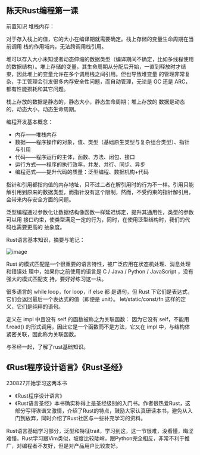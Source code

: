 ## 陈天Rust编程第一课
前置知识 堆栈内存：

对于存入栈上的值，它的大小在编译期就需要确定。栈上存储的变量生命周期在当前调用 栈的作用域内，无法跨调用栈引用。

堆可以存入大小未知或者动态伸缩的数据类型（编译期间不确定，比如多线程使用的数据结构）。堆上存储的变量，其生命周期从分配后开始，一直到释放时才结束，因此堆上的变量允许在多个调用栈之间引用。但也导致堆变量 的管理非常复杂，手工管理会引发很多内存安全性问题，而自动管理，无论是 GC 还是 ARC，都有性能损耗和其它问题。

栈上存放的数据是静态的，静态大小，静态生命周期；堆上存放的 数据是动态的，动态大小，动态生命周期。

编程开发基本概念：

- 内存——堆栈内存
- 数据——程序操作的对象，值、类型（基础原生类型与复杂组合类型）、指针与引用
- 代码——程序运行的主体，函数、方法、闭包、接口
- 运行方式——程序的执行效率，并发、并行、同步、异步
- 编程范式——提升代码的质量：泛型编程、数据机构+代码

指针和引用都指向值的内存地址，只不过二者在解引用时的行为不一样。引用只能解引用到原来的数据类型，而指针没有这个限制，然而，不受约束的指针解引用，会带来内存安全方面的问题。

泛型编程通过参数化让数据结构像函数一样延迟绑定，提升其通用性，类型的参数可以用 接口约束，使类型满足一定的行为，同时，在使用泛型结构时，我们的代码也需要更高的 抽象度。

Rust语言基本知识，摘要与笔记：

![image](https://github.com/user-attachments/assets/a5da8f1f-2e57-40c2-8afa-feb8daed263d)

Rust 的模式匹配是一个很重要的语言特性，被广泛应用在状态机处理、消息处理和错误处 理中，如果你之前使用的语言是 C / Java / Python / JavaScript ，没有强大的模式匹配支 持，要好好练习这一块。

很多语言的 while loop，for loop，if else 都 是语句，但 Rust 下它们是表达式，它们会返回最后一个表达式的值（即便是 unit）。 let/static/const/fn 这样的定义，它们是纯粹的语句。

定义在 impl 中且没有 self 的函数被称之为关联函数： 因为它没有 self，不能用 f.read() 的形式调用，因此它是一个函数而不是方法，它又在 impl 中，与结构体紧密关联，因此称为关联函数。

与圣经一起，了解了rust基础知识。

## 《Rust程序设计语言》《Rust圣经》
230827开始学习这两本书

- 《Rust程序设计语言》
- 《Rust语言圣经》本书确实称得上是圣经级别的入门书。作者很热爱Rust，这部分写得诙谐又激情，介绍了Rust的特点，鼓励大家认真研读本书，避免从入门到放弃，同时介绍了Rust社区与一些补充学习的资料。

Rust语言基础学习部分，泛型和特征trait，学习到这，这一节很难，没看懂，晦涩难懂。Rust学习跟Vim类似，坡度比较陡峭，跟Python完全相反，非常不利于推广，对编程者不友好，但是对产品用户比较友好。

